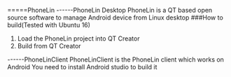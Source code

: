 =====PhoneLin
------PhoneLin Desktop
PhoneLin is a QT based open source software to manage Android device from Linux desktop
###How to build(Tested with Ubuntu 16)
1. Load the PhoneLin project into QT Creator
2. Build from QT Creator

------PhoneLinClient
PhoneLinClient is the PhoneLin client which works on Android
You need to install Android studio to build it